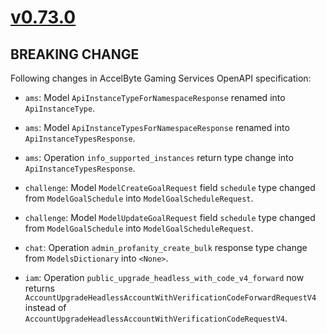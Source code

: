 # [v0.73.0]

## BREAKING CHANGE

Following changes in AccelByte Gaming Services OpenAPI specification:

- `ams`: Model `ApiInstanceTypeForNamespaceResponse` renamed into `ApiInstanceType`.
- `ams`: Model `ApiInstanceTypesForNamespaceResponse` renamed into `ApiInstanceTypesResponse`.
- `ams`: Operation `info_supported_instances` return type change into `ApiInstanceTypesResponse`.

- `challenge`: Model `ModelCreateGoalRequest` field `schedule` type changed from `ModelGoalSchedule` into `ModelGoalScheduleRequest`.
- `challenge`: Model `ModelUpdateGoalRequest` field `schedule` type changed from `ModelGoalSchedule` into `ModelGoalScheduleRequest`.

- `chat`: Operation `admin_profanity_create_bulk` response type change from `ModelsDictionary` into `<None>`.

- `iam`: Operation `public_upgrade_headless_with_code_v4_forward` now returns `AccountUpgradeHeadlessAccountWithVerificationCodeForwardRequestV4` instead of `AccountUpgradeHeadlessAccountWithVerificationCodeRequestV4`.

[v0.73.0]: https://github.com/AccelByte/accelbyte-python-sdk/compare/v0.72.0..v0.73.0
